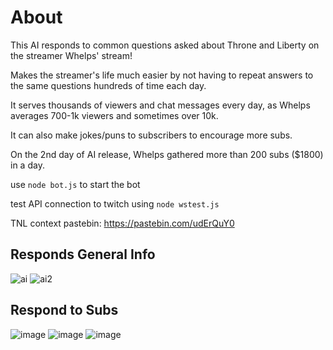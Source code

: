 # About
This AI responds to common questions asked about Throne and Liberty on the streamer Whelps' stream!

Makes the streamer's life much easier by not having to repeat answers to the same questions hundreds of time each day.

It serves thousands of viewers and chat messages every day, as Whelps averages 700-1k viewers and sometimes over 10k.

It can also make jokes/puns to subscribers to encourage more subs. 

On the 2nd day of AI release, Whelps gathered more than 200 subs ($1800) in a day.

use `node bot.js` to start the bot

test API connection to twitch using `node wstest.js`

TNL context pastebin: https://pastebin.com/udErQuY0

## Responds General Info
![ai](https://github.com/user-attachments/assets/4a784014-9a95-496b-bff8-3ef8f4a41da5)
![ai2](https://github.com/user-attachments/assets/be21d36c-bab8-454d-bb6d-b2ca6d2f6307)

## Respond to Subs
![image](https://github.com/user-attachments/assets/00be9338-9097-46d8-8b68-bcdf4cf775fe)
![image](https://github.com/user-attachments/assets/bb4e288a-0269-45bc-b272-6d95a36c14f0)
![image](https://github.com/user-attachments/assets/315bbbda-bc13-43aa-b961-f9bee64d3476)



